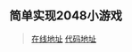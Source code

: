 ## 简单实现2048小游戏
>[在线地址](https://huntye1.github.io/miao/game2048/build/index.html) [代码地址 ](https://github.com/huntye1/miao/tree/master/game2048)

